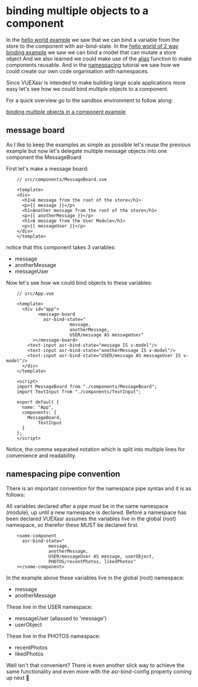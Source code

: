 # binding multiple objects to a component

In the [hello world example](./hello-world-example.html) we saw that we can bind a variable from the store to the component with asr-bind-state. In the [hello world of 2 way binding example](./hello-world-of-2-way-binding.html) we saw we can bind a model that can mutate a store object And we also learned we could make use of the [alias](./aliasing.html) function to make components reusable. And in the [namespacing](./namespacing.html) tutorial we saw how we could create our own code organisation with namespaces.

Since VUEXasr is intended to make building large scale applications more easy let's see how we could bind multiple objects to a component.

For a quick overview go to the sandbox environment to follow along:

[binding multiple objects in a component example](https://codesandbox.io/s/manual-binding-multiple-objects-to-a-component-1pitc)

## message board

As I like to keep the examples as simple as possible let's reuse the previous example but now let's delegate multiple message objects into one component the MessageBoard

First let's make a message board:
```vue
    // src/components/MessageBoard.vue
    
    <template>
    <div>
      <h1>A message from the root of the store</h1>
      <p>{{ message }}</p>
      <h1>Another message from the root of the store</h1>
      <p>{{ anotherMessage }}</p>
      <h1>A message from the User Module</h1>
      <p>{{ messageUser }}</p>
    </div>
    </template>
```
notice that this component takes 3 variables:

- message
- anotherMessage
- messageUser

Now let's see how we could bind objects to these variables:
```vue{6-9}
    // src/App.vue
    
    <template>
      <div id="app">
    		<message-board
    	      asr-bind-state="
    	                message, 
    	                anotherMessage, 
    	                USER/message AS messageUser"
    	  ></message-board>
        <text-input asr-bind-state="message IS v-model"/>
        <text-input asr-bind-state="anotherMessage IS v-model"/>
        <text-input asr-bind-state="USER/message AS messageUser IS v-model"/>
      </div>
    </template>
    
    <script>
    import MessageBoard from "./components/MessageBoard";
    import TextInput from "./components/TextInput";
    
    export default {
      name: "App",
      components: {
        MessageBoard,
    		TextInput
      }
    };
    </script>
```
Notice, the comma separated notation which is split into multiple lines for convenience and readability.

## namespacing pipe convention

There is an important convention for the namespace pipe syntax and it is as follows:

All variables declared after a pipe must be in the same namespace (module), up until a new namespace is declared. Before a namespace has been declared VUEXasr assumes the variables live in the global (root) namespace, so therefor these MUST be declared first. 
```vue 
    <some-component
      asr-bind-state="
                message, 
                anotherMessage, 
                USER/messageUser AS message, userObject,
                PHOTOS/recentPhotos, likedPhotos"
    ></some-component>
```
In the example above these variables live in the global (root) namespace:

- message
- anotherMessage

These live in the USER namespace:

- messageUser (aliassed to 'message')
- userObject

These live in the PHOTOS namespace:

- recentPhotos
- likedPhotos

Well isn't that convenient? There is even another slick way to achieve the same functionality and even more with the asr-bind-config property coming up next 💪